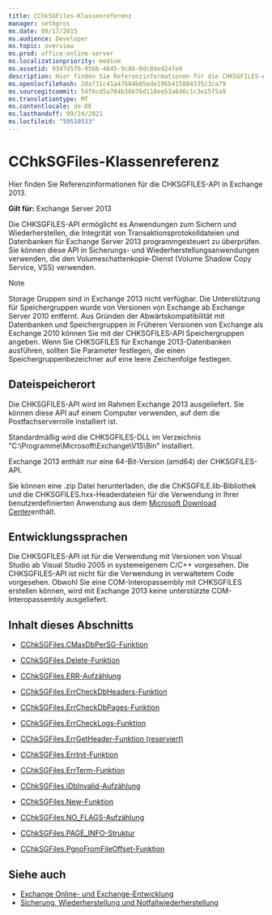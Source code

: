 ```yaml
---
title: CChkSGFiles-Klassenreferenz
manager: sethgros
ms.date: 09/17/2015
ms.audience: Developer
ms.topic: overview
ms.prod: office-online-server
ms.localizationpriority: medium
ms.assetid: 9347d5f6-95bb-4045-9c86-0dc0ded24fe8
description: Hier finden Sie Referenzinformationen für die CHKSGFILES-API in Exchange 2013.
ms.openlocfilehash: 2daf31c41a47684b85ede196b415884335c3ca79
ms.sourcegitcommit: 54f6cd5a704b36b76d110ee53a6d6c1c3e15f5a9
ms.translationtype: MT
ms.contentlocale: de-DE
ms.lasthandoff: 09/24/2021
ms.locfileid: "59510533"
---
```

# <a name="cchksgfiles-class-reference"></a>CChkSGFiles-Klassenreferenz

Hier finden Sie Referenzinformationen für die CHKSGFILES-API in Exchange 2013.
  
**Gilt für:** Exchange Server 2013 
  
Die CHKSGFILES-API ermöglicht es Anwendungen zum Sichern und Wiederherstellen, die Integrität von Transaktionsprotokolldateien und Datenbanken für Exchange Server 2013 programmgesteuert zu überprüfen. Sie können diese API in Sicherungs- und Wiederherstellungsanwendungen verwenden, die den Volumeschattenkopie-Dienst (Volume Shadow Copy Service, VSS) verwenden.
  
> [!NOTE]
> Storage Gruppen sind in Exchange 2013 nicht verfügbar. Die Unterstützung für Speichergruppen wurde von Versionen von Exchange ab Exchange Server 2010 entfernt. Aus Gründen der Abwärtskompatibilität mit Datenbanken und Speichergruppen in Früheren Versionen von Exchange als Exchange 2010 können Sie mit der CHKSGFILES-API Speichergruppen angeben. Wenn Sie CHKSGFILES für Exchange 2013-Datenbanken ausführen, sollten Sie Parameter festlegen, die einen Speichergruppenbezeichner auf eine leere Zeichenfolge festlegen. 
  
## <a name="file-location"></a>Dateispeicherort
<a name="bk_fileslocation"> </a>

Die CHKSGFILES-API wird im Rahmen Exchange 2013 ausgeliefert. Sie können diese API auf einem Computer verwenden, auf dem die Postfachserverrolle installiert ist. 
  
Standardmäßig wird die CHKSGFILES-DLL im Verzeichnis "C:\Programme\Microsoft\Exchange\V15\Bin" installiert.
  
Exchange 2013 enthält nur eine 64-Bit-Version (amd64) der CHKSGFILES-API. 
  
Sie können eine .zip Datei herunterladen, die die ChKSGFILE.lib-Bibliothek und die CHKSGFILES.hxx-Headerdateien für die Verwendung in Ihrer benutzerdefinierten Anwendung aus dem [Microsoft Download Center](https://www.microsoft.com/download/details.aspx?id=36802)enthält.
  
## <a name="development-languages"></a>Entwicklungssprachen
<a name="bk_developmentlanguages"> </a>

Die CHKSGFILES-API ist für die Verwendung mit Versionen von Visual Studio ab Visual Studio 2005 in systemeigenem C/C++ vorgesehen. Die CHKSGFILES-API ist nicht für die Verwendung in verwaltetem Code vorgesehen. Obwohl Sie eine COM-Interopassembly mit CHKSGFILES erstellen können, wird mit Exchange 2013 keine unterstützte COM-Interopassembly ausgeliefert.
  
## <a name="in-this-section"></a>Inhalt dieses Abschnitts
<a name="bk_inthissection"> </a>

- [CChkSGFiles.CMaxDbPerSG-Funktion](cchksgfiles-cmaxdbpersg-function.md)
    
- [CChkSGFiles.Delete-Funktion](cchksgfiles-delete-function.md)
    
- [CChkSGFiles.ERR-Aufzählung](cchksgfiles-err-enumeration.md)
    
- [CChkSGFiles.ErrCheckDbHeaders-Funktion](cchksgfiles-errcheckdbheaders-function.md)
    
- [CChkSGFiles.ErrCheckDbPages-Funktion](cchksgfiles-errcheckdbpages-function.md)
    
- [CChkSGFiles.ErrCheckLogs-Funktion](cchksgfiles-errchecklogs-function.md)
    
- [CChkSGFiles.ErrGetHeader-Funktion (reserviert)](cchksgfiles-errgetheader-function-reserved.md)
    
- [CChkSGFiles.ErrInit-Funktion](cchksgfiles-errinit-function.md)
    
- [CChkSGFiles.ErrTerm-Funktion](cchksgfiles-errterm-function.md)
    
- [CChkSGFiles.iDbInvalid-Aufzählung](cchksgfiles-idbinvalid-enumeration.md)
    
- [CChkSGFiles.New-Funktion](cchksgfiles-new-function.md)
    
- [CChkSGFiles.NO_FLAGS-Aufzählung](cchksgfiles-no_flags-enumeration.md)
    
- [CChkSGFiles.PAGE_INFO-Struktur](cchksgfiles-page_info-struct.md)
    
- [CChkSGFiles.PgnoFromFileOffset-Funktion](cchksgfiles-pgnofromfileoffset-function.md)
    
## <a name="see-also"></a>Siehe auch

- [Exchange Online- und Exchange-Entwicklung](../exchange-server-development.md)
- [Sicherung, Wiederherstellung und Notfallwiederherstellung](https://technet.microsoft.com/library/dd876874)
    


